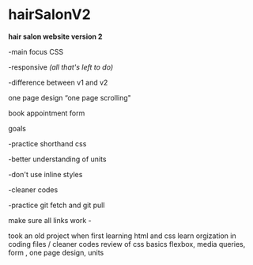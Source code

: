 # hairSalonV2

**hair salon website version 2**

-main focus CSS

-responsive *(all that's left to do)*

-difference between v1 and v2

one page design “one page scrolling"

book appointment form

goals

-practice shorthand css

-better understanding of units

-don't use inline styles

-cleaner codes

-practice git fetch and git pull 

make sure all links work -

took an old project when first learning html and css 
learn orgization in coding files / cleaner codes
review of css basics 
flexbox, media queries, form , one page design, units
